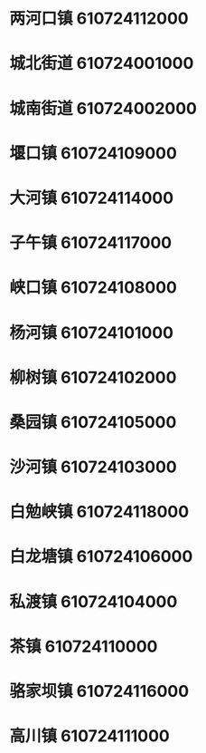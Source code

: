 # 两河口镇 610724112000
# 城北街道 610724001000
# 城南街道 610724002000
# 堰口镇 610724109000
# 大河镇 610724114000
# 子午镇 610724117000
# 峡口镇 610724108000
# 杨河镇 610724101000
# 柳树镇 610724102000
# 桑园镇 610724105000
# 沙河镇 610724103000
# 白勉峡镇 610724118000
# 白龙塘镇 610724106000
# 私渡镇 610724104000
# 茶镇 610724110000
# 骆家坝镇 610724116000
# 高川镇 610724111000
